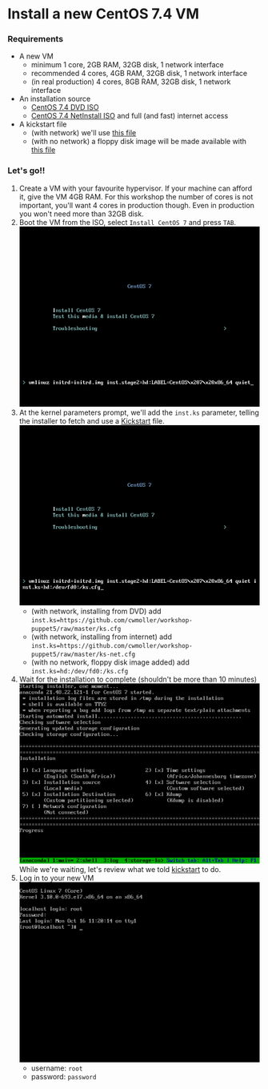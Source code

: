 # Install a new CentOS 7.4 VM

### Requirements

- A new VM
  - minimum 1 core, 2GB RAM, 32GB disk, 1 network interface
  - recommended 4 cores, 4GB RAM, 32GB disk, 1 network interface
  - (in real production) 4 cores, 8GB RAM, 32GB disk, 1 network interface
- An installation source
  - [CentOS 7.4 DVD ISO](http://centos.mirror.ac.za/7.4.1708/isos/x86_64/CentOS-7-x86_64-DVD-1708.iso)
  - [CentOS 7.4 NetInstall ISO](http://centos.mirror.ac.za/7.4.1708/isos/x86_64/CentOS-7-x86_64-NetInstall-1708.iso) and full (and fast) internet access
- A kickstart file
  - (with network) we'll use [this file](https://github.com/cwmoller/workshop-puppet5/raw/master/ks-net.cfg)
  - (with no network) a floppy disk image will be made available with [this file](https://github.com/cwmoller/workshop-puppet5/raw/master/ks.cfg)

### Let's go!!

1. Create a VM with your favourite hypervisor. If your machine can afford it, give the VM 4GB RAM. For this workshop the number of cores is not important, you'll want 4 cores in production though. Even in production you won't need more than 32GB disk.
1. Boot the VM from the ISO, select `Install CentOS 7` and press `TAB`.
   ![](images/install-vm-2.png)
1. At the kernel parameters prompt, we'll add the `inst.ks` parameter, telling the installer to fetch and use a [Kickstart](kickstart.md) file.
   ![](images/install-vm-3.png)
   - (with network, installing from DVD) add `inst.ks=https://github.com/cwmoller/workshop-puppet5/raw/master/ks.cfg`
   - (with network, installing from internet) add `inst.ks=https://github.com/cwmoller/workshop-puppet5/raw/master/ks-net.cfg`
   - (with no network, floppy disk image added) add `inst.ks=hd:/dev/fd0:/ks.cfg`
1. Wait for the installation to complete (shouldn't be more than 10 minutes)
   ![](images/install-vm-4.png)  
   While we're waiting, let's review what we told [kickstart](kickstart.md) to do.
1. Log in to your new VM
   ![](images/install-vm-5.png)
   - username: `root`
   - password: `password`
